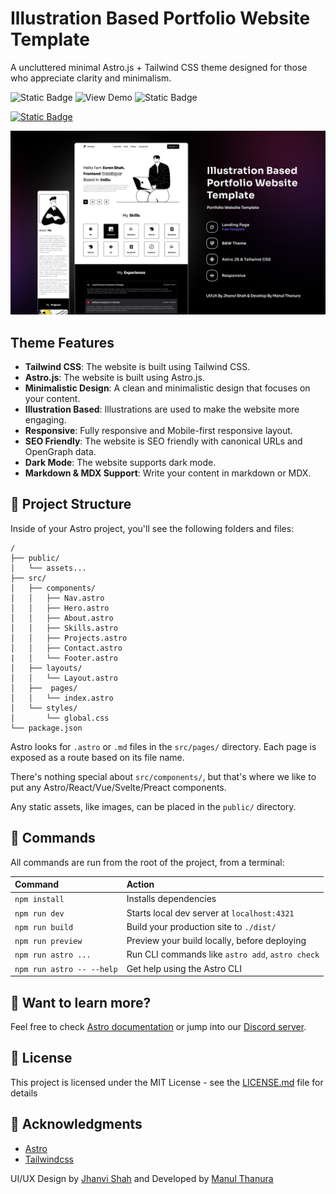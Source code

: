 # Illustration Based Portfolio Website Template

A uncluttered minimal Astro.js + Tailwind CSS theme designed for those who appreciate clarity and minimalism.

![Static Badge](https://img.shields.io/badge/UI%2FUX-Jhanvi%20Shah-blue) ![View Demo](https://img.shields.io/badge/Develop-Manul_Thanura-red) ![Static Badge](https://img.shields.io/badge/View_Demo-green) 

[![Static Badge](https://img.shields.io/badge/View_Demo-green)](https://illustration-based-portfolio.vercel.app)

![Cover](./public/Cover.jpg)

## Theme Features

- **Tailwind CSS**: The website is built using Tailwind CSS.
- **Astro.js**: The website is built using Astro.js.
- **Minimalistic Design**: A clean and minimalistic design that focuses on your content.
- **Illustration Based**: Illustrations are used to make the website more engaging.
- **Responsive**: Fully responsive and Mobile-first responsive layout.
- **SEO Friendly**: The website is SEO friendly with canonical URLs and OpenGraph data.
- **Dark Mode**: The website supports dark mode.
- **Markdown & MDX Support**: Write your content in markdown or MDX.

## 🚀 Project Structure

Inside of your Astro project, you'll see the following folders and files:

```text
/
├── public/
│   └── assets...
├── src/
│   ├── components/
│   │   ├── Nav.astro
│   │   ├── Hero.astro
│   │   ├── About.astro
│   │   ├── Skills.astro
│   │   ├── Projects.astro
│   │   ├── Contact.astro
|   │   └── Footer.astro
│   ├── layouts/
│   │   └── Layout.astro
│   ├──  pages/
│   │   └── index.astro
│   └── styles/
│       └── global.css
└── package.json
```

Astro looks for `.astro` or `.md` files in the `src/pages/` directory. Each page is exposed as a route based on its file name.

There's nothing special about `src/components/`, but that's where we like to put any Astro/React/Vue/Svelte/Preact components.

Any static assets, like images, can be placed in the `public/` directory.

## 🧞 Commands

All commands are run from the root of the project, from a terminal:

| Command                   | Action                                           |
| :------------------------ | :----------------------------------------------- |
| `npm install`             | Installs dependencies                            |
| `npm run dev`             | Starts local dev server at `localhost:4321`      |
| `npm run build`           | Build your production site to `./dist/`          |
| `npm run preview`         | Preview your build locally, before deploying     |
| `npm run astro ...`       | Run CLI commands like `astro add`, `astro check` |
| `npm run astro -- --help` | Get help using the Astro CLI                     |

## 👀 Want to learn more?

Feel free to check [Astro documentation](https://docs.astro.build) or jump into our [Discord server](https://astro.build/chat).

## 📄 License

This project is licensed under the MIT License - see the [LICENSE.md](LICENSE.md) file for details

## 🙏 Acknowledgments

- [Astro](https://astro.build)
- [Tailwindcss](https://tailwindcss.com)


UI/UX Design by [Jhanvi Shah](https://www.figma.com/@jhanvishah) and Developed by [Manul Thanura](https://github.com/manulthanura)